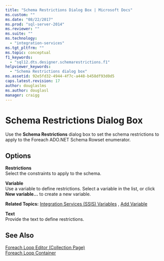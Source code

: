```yaml
---
title: "Schema Restrictions Dialog Box | Microsoft Docs"
ms.custom: ""
ms.date: "08/22/2017"
ms.prod: "sql-server-2014"
ms.reviewer: ""
ms.suite: ""
ms.technology: 
  - "integration-services"
ms.tgt_pltfrm: ""
ms.topic: conceptual
f1_keywords: 
  - "sql12.dts.designer.schemarestrictions.f1"
helpviewer_keywords: 
  - "Schema Restrictions dialog box"
ms.assetid: 92e5fd32-4944-4f7c-a448-b458df93d0d5
caps.latest.revision: 17
author: douglaslms
ms.author: douglasl
manager: craigg
---
```

# Schema Restrictions Dialog Box
  Use the **Schema Restrictions** dialog box to set the schema restrictions to apply to the Foreach ADO.NET Schema Rowset enumerator.  
  
## Options  
 **Restrictions**  
 Select the constraints to apply to the schema.  
  
 **Variable**  
 Use a variable to define restrictions. Select a variable in the list, or click **New variable...** to create a new variable.  
  
 **Related Topics:** [Integration Services &#40;SSIS&#41; Variables](integration-services-ssis-variables.md) , [Add Variable](../../2014/integration-services/add-variable.md)  
  
 **Text**  
 Provide the text to define restrictions.  
  
## See Also  
 [Foreach Loop Editor &#40;Collection Page&#41;](../../2014/integration-services/foreach-loop-editor-collection-page.md)   
 [Foreach Loop Container](control-flow/foreach-loop-container.md)  
  
  
